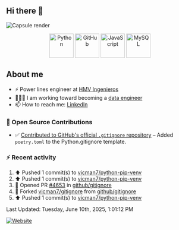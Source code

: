 ## Hi there 👋

![Capsule render](https://capsule-render.vercel.app/api?type=waving&height=300&color=gradient&text=Victor%20Tapias)

<div align="center">
  <img src="https://techstack-generator.vercel.app/python-icon.svg" alt="Python" width="65" height="65" />
  <img src="https://techstack-generator.vercel.app/github-icon.svg" alt="GitHub" width="65" height="65" />
  <img src="https://techstack-generator.vercel.app/js-icon.svg" alt="JavaScript" width="65" height="65" />
  <img src="https://techstack-generator.vercel.app/mysql-icon.svg" alt="MySQL" width="65" height="65" />
</div>

## About me

- ⚡️ Power lines engineer at [HMV Ingenieros](https://www.h-mv.com/General/Index.aspx?Lang=es-CO)
- 👨🏻‍💻 I am working toward becoming a [data engineer](https://platzi.com/ruta/data-engineer/?school=_escuela_datos_)
- 📫 How to reach me: [LinkedIn](https://www.linkedin.com/in/victor-manuel-tapias-serna-63b361114/)

### 🚀 Open Source Contributions

- ✅ [Contributed to GitHub's official `.gitignore` repository](https://github.com/github/gitignore/pull/4653) – Added `poetry.toml` to the Python.gitignore template.

### :zap: Recent activity
<!--RECENT_ACTIVITY:start-->
1. ⬆️ Pushed 1 commit(s) to [vicman7/python-pip-venv](https://github.com/vicman7/python-pip-venv)<br>
2. ⬆️ Pushed 1 commit(s) to [vicman7/python-pip-venv](https://github.com/vicman7/python-pip-venv)<br>
3. 💪 Opened PR [#4653](https://github.com/github/gitignore/pull/4653) in [github/gitignore](https://github.com/github/gitignore)<br>
4. 🔱 Forked [vicman7/gitignore](https://github.com/vicman7/gitignore) from [github/gitignore](https://github.com/github/gitignore)<br>
5. ⬆️ Pushed 1 commit(s) to [vicman7/python-pip-venv](https://github.com/vicman7/python-pip-venv)<br>
<!--RECENT_ACTIVITY:end-->
<!--RECENT_ACTIVITY:last_update-->
Last Updated: Tuesday, June 10th, 2025, 1:01:12 PM
<!--RECENT_ACTIVITY:last_update_end-->

[![Website](https://img.shields.io/website?url=https%3A%2F%2Fvicman7.github.io%2Fabout%2F&up_message=Victor%20Tapias)](https://vicman7.github.io/about/)
